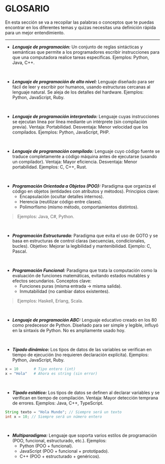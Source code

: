 # GLOSARIO
En esta sección se va a recopilar las palabras o conceptos que te puedas encontrar en los diferentes temas y quizas necesitas una definición rápida para un mejor entendimiento.

---

- ***Lenguaje de programación:*** Un conjunto de reglas sintácticas y semánticas que permite a los programadores escribir instrucciones para que una computadora realice tareas específicas. Ejemplos: Python, Java, C++.

<br>

- ***Lenguaje de programación de alto nivel:*** Lenguaje diseñado para ser fácil de leer y escribir por humanos, usando estructuras cercanas al lenguaje natural. Se aleja de los detalles del hardware. Ejemplos: Python, JavaScript, Ruby.
  
<br>

- ***Lenguaje de programación interpretado:*** Lenguaje cuyas instrucciones se ejecutan línea por línea mediante un intérprete (sin compilación previa). Ventaja: Portabilidad. Desventaja: Menor velocidad que los compilados. Ejemplos: Python, JavaScript, PHP.
  
<br>

- ***Lenguaje de programación compilado:*** Lenguaje cuyo código fuente se traduce completamente a código máquina antes de ejecutarse (usando un compilador). Ventaja: Mayor eficiencia. Desventaja: Menor portabilidad. Ejemplos: C, C++, Rust.
  
<br>

- ***Programación Orientada a Objetos (POO):*** Paradigma que organiza el código en objetos (entidades con atributos y métodos). Principios clave:
  - Encapsulación (ocultar detalles internos).
  - Herencia (reutilizar código entre clases).
  - Polimorfismo (mismo método, comportamientos distintos).

> Ejemplos: Java, C#, Python.

<br>

- ***Programación Estructurada:*** Paradigma que evita el uso de GOTO y se basa en estructuras de control claras (secuencias, condicionales, bucles). Objetivo: Mejorar la legibilidad y mantenibilidad. Ejemplo: C, Pascal.

<br>

- ***Programación Funcional:*** Paradigma que trata la computación como la evaluación de funciones matemáticas, evitando estados mutables y efectos secundarios. Conceptos clave:
  - Funciones puras (misma entrada → misma salida).
  - Inmutabilidad (no cambiar datos existentes).

> Ejemplos: Haskell, Erlang, Scala.

<br>

- ***Lenguaje de programación ABC:*** Lenguaje educativo creado en los 80 como predecesor de Python. Diseñado para ser simple y legible, influyó en la sintaxis de Python. No es ampliamente usado hoy.

<br>

- ***Tipado dinámico:*** Los tipos de datos de las variables se verifican en tiempo de ejecución (no requieren declaración explícita). Ejemplos: Python, JavaScript, Ruby.
```PYTHON
x = 10       # Tipo entero (int)
x = "Hola"   # Ahora es string (sin error)
```

<br>

- ***Tipado estático:*** Los tipos de datos se definen al declarar variables y se verifican en tiempo de compilación. Ventaja: Mayor detección temprana de errores. Ejemplos: Java, C++, TypeScript.
```JAVA
String texto = "Hola Mundo"; // Siempre será un texto
int x = 10; // Siempre será un número entero
```
<br>

- ***Multiparadigma:*** Lenguaje que soporta varios estilos de programación (POO, funcional, estructurado, etc.). Ejemplos:
  - Python (POO + funcional).
  - JavaScript (POO + funcional + prototipado).
  - C++ (POO + estructurado + genéricos).
  
<br>


